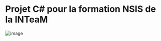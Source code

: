 # Projet C# pour la formation NSIS de la INTeaM

![image](https://tenor.com/fr/view/minions-minion-minions-stare-minion-stare-despicable-me-gif-8705953993168617358)
